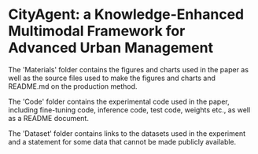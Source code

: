# CityAgent: a Knowledge-Enhanced Multimodal Framework for Advanced Urban Management

The 'Materials' folder contains the figures and charts used in the paper as well as the source files used to make the figures and charts and README.md on the production method.

The 'Code' folder contains the experimental code used in the paper, including fine-tuning code, inference code, test code, weights etc., as well as a README document.

The 'Dataset' folder contains links to the datasets used in the experiment and a statement for some data that cannot be made publicly available.
